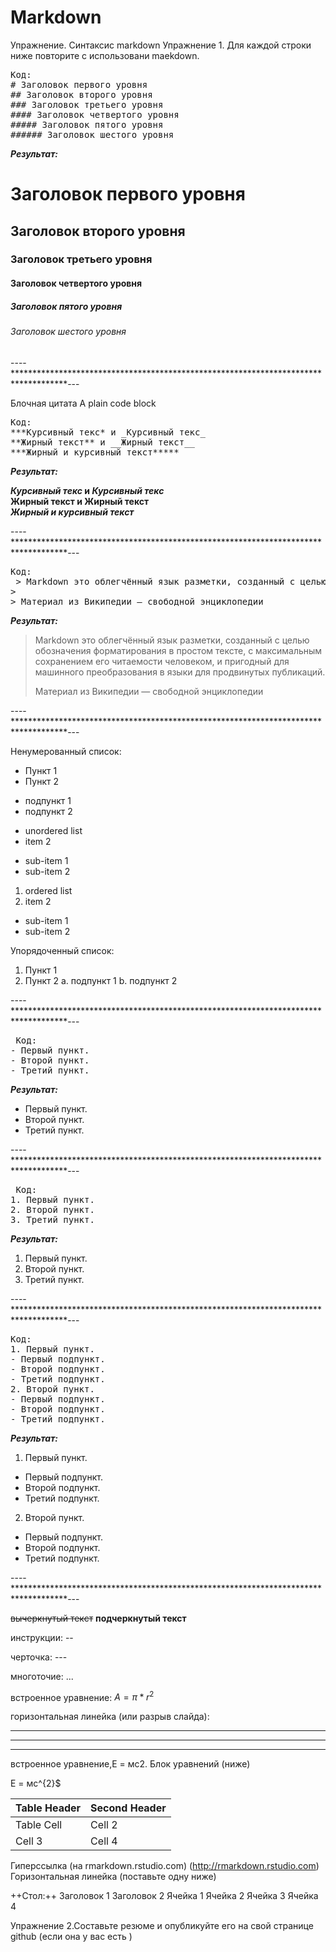 # Markdown
Упражнение. Синтаксис markdown
Упражнение 1. Для каждой строки ниже повторите с использовани maekdown.
<pre>
Код:
# Заголовок первого уровня
## Заголовок второго уровня
### Заголовок третьего уровня
#### Заголовок четвертого уровня
##### Заголовок пятого уровня
###### Заголовок шестого уровня
</pre>
***Результат:***

# Заголовок первого уровня
## Заголовок второго уровня
### Заголовок третьего уровня
#### Заголовок четвертого уровня
##### Заголовок пятого уровня
###### Заголовок шестого уровня

----************************************************************************************---

Блочная цитата
A plain code block
<pre>
Код: 
***Курсивный текс* и _Курсивный текс_ 
**Жирный текст** и __Жирный текст__ 
***Жирный и курсивный текст***** 
</pre>
***Результат:***

***Курсивный текс* и _Курсивный текс_ <br>
**Жирный текст** и __Жирный текст__ <br>
***Жирный и курсивный текст***** 

----************************************************************************************---

<pre>
Код: 
 > Markdown это облегчённый язык разметки, созданный с целью обозначения форматирования в простом тексте, с максимальным сохранением его читаемости человеком, и пригодный для машинного преобразования в языки для продвинутых публикаций.
>
> Материал из Википедии — свободной энциклопедии
</pre>
***Результат:***

> Markdown это облегчённый язык разметки, созданный с целью обозначения форматирования в простом тексте, с максимальным сохранением его читаемости человеком, и пригодный для машинного преобразования в языки для продвинутых публикаций.
>
> Материал из Википедии — свободной энциклопедии


----************************************************************************************---

Ненумерованный список:
-	Пункт 1
-	Пункт 2
   + подпункт 1
   + подпункт 2

* unordered list
* item 2
 + sub-item 1
 + sub-item 2

1. ordered list
2. item 2
 + sub-item 1
 + sub-item 2
   
Упорядоченный список:
1.	Пункт 1
2.	Пункт 2
a.	подпункт 1
b.	подпункт 2

----************************************************************************************---

<pre>
 Код:
- Первый пункт.
- Второй пункт.
- Третий пункт.
</pre>
***Результат:***

- Первый пункт.
- Второй пункт.
- Третий пункт.  

----************************************************************************************---
<pre>
 Код:
1. Первый пункт.
2. Второй пункт.
3. Третий пункт.
</pre> 
***Результат:***

1. Первый пункт.
2. Второй пункт.
3. Третий пункт.   

----************************************************************************************---

<pre>
Код:
1. Первый пункт.
- Первый подпункт.
- Второй подпункт.
- Третий подпункт.
2. Второй пункт.
- Первый подпункт.
- Второй подпункт.
- Третий подпункт.
</pre>
***Результат:***
  
1. Первый пункт.
- Первый подпункт.
- Второй подпункт.
- Третий подпункт.
2. Второй пункт.
- Первый подпункт.
- Второй подпункт.
- Третий подпункт.

----************************************************************************************---

~~вычеркнутый текст~~
__подчеркнутый текст__

инструкции: --

черточка: ---

многоточие: ...

встроенное уравнение: $A = \pi*r^{2}$

горизонтальная линейка (или разрыв слайда):

***
---
___

встроенное уравнение,Е = мс2. Блок уравнений (ниже)

Е = мс^{2}$

Table Header  | Second Header
------------- | -------------
Table Cell    | Cell 2
Cell 3        | Cell 4

Гиперссылка (на rmarkdown.rstudio.com) (http://rmarkdown.rstudio.com) Горизонтальная линейка (поставьте одну ниже)


++Стол:++
Заголовок 1	Заголовок 2
Ячейка 1	Ячейка 2
Ячейка 3	Ячейка 4

Упражнение 2.Составьте резюме и опубликуйте его на свой странице github (если она у вас есть )
